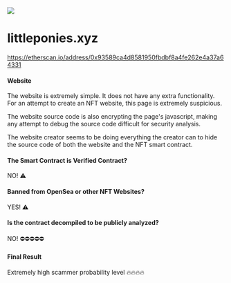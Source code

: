 <img src="https://github.com/JasminDreasond/Brony-Crypto-Scammers/blob/main/projects/littleponies.xyz/img.png?raw=true">

# littleponies.xyz
https://etherscan.io/address/0x93589ca4d8581950fbdbf8a4fe262e4a37a64331

#### Website

The website is extremely simple. It does not have any extra functionality. For an attempt to create an NFT website, this page is extremely suspicious.

The website source code is also encrypting the page's javascript, making any attempt to debug the source code difficult for security analysis.

The website creator seems to be doing everything the creator can to hide the source code of both the website and the NFT smart contract.

#### The Smart Contract is Verified Contract?
NO! ⚠️

#### Banned from OpenSea or other NFT Websites?
YES! ⚠️

#### Is the contract decompiled to be publicly analyzed?
NO! ⛔⛔⛔⛔⛔

#### Final Result
Extremely high scammer probability level 🔥🔥🔥🔥